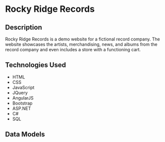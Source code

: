 # Rocky Ridge Records

## Description
Rocky Ridge Records is a demo website for a fictional record company. The website showcases the artists, merchandising, news, and albums from the record company and even includes a store with a functioning cart.

## Technologies Used
- HTML
- CSS
- JavaScript
- JQuery
- AngularJS
- Bootstrap
- ASP.NET
- C#
- SQL

## Data Models
